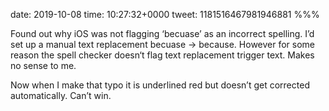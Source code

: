 date: 2019-10-08
time: 10:27:32+0000
tweet: 1181516467981946881
%%%

Found out why iOS was not flagging ‘becuase’ as an incorrect spelling. I’d set up a manual text replacement becuase -&gt; because. However for some reason the spell checker doesn‘t flag text replacement trigger text. Makes no sense to me.

Now when I make that typo it is underlined red but doesn’t get corrected automatically. Can’t win.
